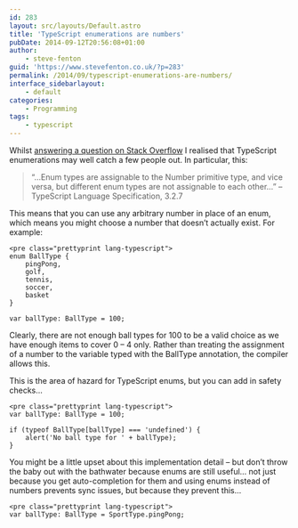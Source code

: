 ```yaml
---
id: 283
layout: src/layouts/Default.astro
title: 'TypeScript enumerations are numbers'
pubDate: 2014-09-12T20:56:08+01:00
author:
    - steve-fenton
guid: 'https://www.stevefenton.co.uk/?p=283'
permalink: /2014/09/typescript-enumerations-are-numbers/
interface_sidebarlayout:
    - default
categories:
    - Programming
tags:
    - typescript
---
```


Whilst [answering a question on Stack Overflow](http://stackoverflow.com/q/25762823/75525) I realised that TypeScript enumerations may well catch a few people out. In particular, this:

> “…Enum types are assignable to the Number primitive type, and vice versa, but different enum types are not assignable to each other…” – TypeScript Language Specification, 3.2.7

This means that you can use any arbitrary number in place of an enum, which means you might choose a number that doesn’t actually exist. For example:

```
<pre class="prettyprint lang-typescript">
enum BallType {
    pingPong,
    golf,
    tennis,
    soccer,
    basket
}

var ballType: BallType = 100;
```

Clearly, there are not enough ball types for 100 to be a valid choice as we have enough items to cover 0 – 4 only. Rather than treating the assignment of a number to the variable typed with the BallType annotation, the compiler allows this.

This is the area of hazard for TypeScript enums, but you can add in safety checks…

```
<pre class="prettyprint lang-typescript">
var ballType: BallType = 100;

if (typeof BallType[ballType] === 'undefined') {
    alert('No ball type for ' + ballType);
}
```

You might be a little upset about this implementation detail – but don’t throw the baby out with the bathwater because enums are still useful… not just because you get auto-completion for them and using enums instead of numbers prevents sync issues, but because they prevent this…

```
<pre class="prettyprint lang-typescript">
var ballType: BallType = SportType.pingPong;
```